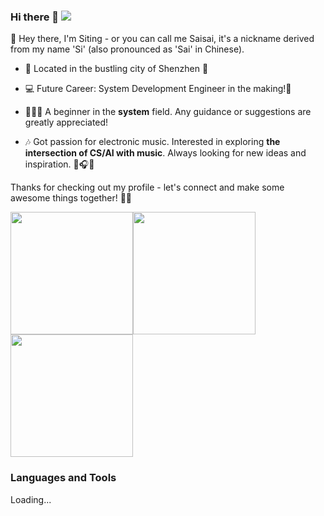 <!--
**sai-01/sai-01** is a ✨ _special_ ✨ repository because its `README.md` (this file) appears on your GitHub profile.

Here are some ideas to get you started:

- 🔭 I’m currently working on ...
- 🌱 I’m currently learning ...
- 👯 I’m looking to collaborate on ...
- 🤔 I’m looking for help with ...
- 💬 Ask me about ...
- 📫 How to reach me: ...
- 😄 Pronouns: ...
- ⚡ Fun fact: ...
-->
### Hi there 👋 ![](https://komarev.com/ghpvc/?username=sai-01&style=plastic)

👋 Hey there, I'm Siting - or you can call me Saisai, it's a nickname derived from my name 'Si' (also pronounced as 'Sai' in Chinese).

- 📍 Located in the bustling city of Shenzhen 🌆

- 💻 Future Career: System Development Engineer in the making!💫

- 👨🏻‍💻 A beginner in the **system** field. Any guidance or suggestions are greatly appreciated! 

- 🎶 Got passion for electronic music. Interested in exploring **the intersection of CS/AI with music**. Always looking for new ideas and inspiration. 🎹🎧🚀

Thanks for checking out my profile - let's connect and make some awesome things together! 🤝🌟

<img width="196" src="https://img.zcool.cn/community/0153a45b921fbca80121a0f7a6e8d9.gif"/><img width="196" src="https://img.zcool.cn/community/01783a5c55331ca801203d228cc2ed.gif"/><img width="196" src="https://img.zcool.cn/community/01bb065f8d029c11013e45843ee4db.gif"/>

### Languages and Tools
Loading...
